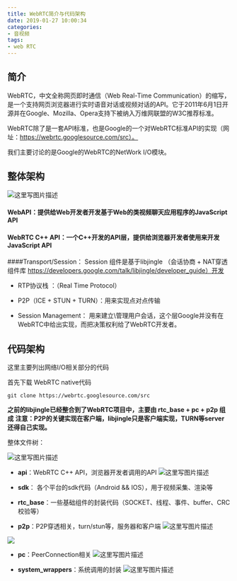 ```yaml
---
title: WebRTC简介与代码架构
date: 2019-01-27 10:00:34
categories:
- 音视频
tags:
- web RTC
---
```


## 简介
WebRTC，中文全称网页即时通信（Web Real-Time Communication）的缩写，是一个支持网页浏览器进行实时语音对话或视频对话的API。它于2011年6月1日开源并在Google、Mozilla、Opera支持下被纳入万维网联盟的W3C推荐标准。

WebRTC除了是一套API标准，也是Google的一个对WebRTC标准API的实现（网址：https://webrtc.googlesource.com/src）。

我们主要讨论的是Google的WebRTC的NetWork I/O模块。

## 整体架构

![这里写图片描述](https://img-blog.csdn.net/20180515195830885?watermark/2/text/aHR0cHM6Ly9ibG9nLmNzZG4ubmV0L3RoaW5rZXJsZW8xOTk3/font/5a6L5L2T/fontsize/400/fill/I0JBQkFCMA==/dissolve/70)

#### WebAPI：提供给Web开发者开发基于Web的类视频聊天应用程序的JavaScript API

#### WebRTC C++ API：一个C++开发的API层，提供给浏览器开发者使用来开发JavaScript API

####Transport/Session：
 Session 组件是基于libjingle （会话协商 + NAT穿透组件库 https://developers.google.com/talk/libjingle/developer_guide）开发

- RTP协议栈 ：（Real Time Protocol）

- P2P（ICE + STUN + TURN）：用来实现点对点传输

- Session Management： 用来建立\管理用户会话，这个层Google并没有在WebRTC中给出实现，而把决策权利给了WebRTC开发者。

## 代码架构
这里主要列出网络I/O相关部分的代码

首先下载 WebRTC native代码
```
git clone https://webrtc.googlesource.com/src
```

**之前的libjingle已经整合到了WebRTC项目中，主要由 rtc_base + pc + p2p 组成**
**注意：P2P的关键实现在客户端，libjingle只是客户端实现，TURN等server还得自己实现。**

整体文件树：

![这里写图片描述](https://img-blog.csdn.net/20180515202651554?watermark/2/text/aHR0cHM6Ly9ibG9nLmNzZG4ubmV0L3RoaW5rZXJsZW8xOTk3/font/5a6L5L2T/fontsize/400/fill/I0JBQkFCMA==/dissolve/70)

- **api**：WebRTC C++ API，浏览器开发者调用的API
![这里写图片描述](https://img-blog.csdn.net/20180516095800359?watermark/2/text/aHR0cHM6Ly9ibG9nLmNzZG4ubmV0L3RoaW5rZXJsZW8xOTk3/font/5a6L5L2T/fontsize/400/fill/I0JBQkFCMA==/dissolve/70)
- **sdk**： 各个平台的sdk代码（Android && IOS），用于视频采集、渲染等

-  **rtc_base**：一些基础组件的封装代码（SOCKET、线程、事件、buffer、CRC校验等）

- **p2p**：P2P穿透相关，turn/stun等，服务器和客户端
![这里写图片描述](https://img-blog.csdn.net/2018051609585953?watermark/2/text/aHR0cHM6Ly9ibG9nLmNzZG4ubmV0L3RoaW5rZXJsZW8xOTk3/font/5a6L5L2T/fontsize/400/fill/I0JBQkFCMA==/dissolve/70)

![](https://img-blog.csdn.net/20180516095947847?watermark/2/text/aHR0cHM6Ly9ibG9nLmNzZG4ubmV0L3RoaW5rZXJsZW8xOTk3/font/5a6L5L2T/fontsize/400/fill/I0JBQkFCMA==/dissolve/70)

- **pc**：PeerConnection相关
![这里写图片描述](https://img-blog.csdn.net/20180516100458465?watermark/2/text/aHR0cHM6Ly9ibG9nLmNzZG4ubmV0L3RoaW5rZXJsZW8xOTk3/font/5a6L5L2T/fontsize/400/fill/I0JBQkFCMA==/dissolve/70)

- **system_wrappers**：系统调用的封装
![这里写图片描述](https://img-blog.csdn.net/20180516100849253?watermark/2/text/aHR0cHM6Ly9ibG9nLmNzZG4ubmV0L3RoaW5rZXJsZW8xOTk3/font/5a6L5L2T/fontsize/400/fill/I0JBQkFCMA==/dissolve/70)